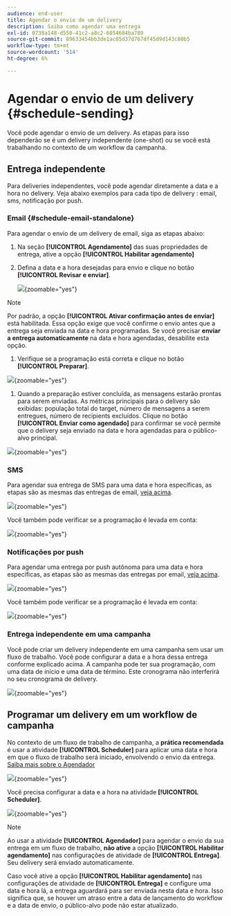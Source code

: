 ```yaml
---
audience: end-user
title: Agendar o envio de um delivery
description: Saiba como agendar uma entrega
exl-id: 0738a148-d550-41c2-a8c2-6054684ba789
source-git-commit: 89633454bb3de1ac05d37d767df45d9d143c80b5
workflow-type: tm+mt
source-wordcount: '514'
ht-degree: 6%

---
```


# Agendar o envio de um delivery {#schedule-sending}

Você pode agendar o envio de um delivery. As etapas para isso dependerão se é um delivery independente (one-shot) ou se você está trabalhando no contexto de um workflow da campanha.

## Entrega independente

Para deliveries independentes, você pode agendar diretamente a data e a hora no delivery.
Veja abaixo exemplos para cada tipo de delivery : email, sms, notificação por push.

### Email {#schedule-email-standalone}

Para agendar o envio de um delivery de email, siga as etapas abaixo:

1. Na seção **[!UICONTROL Agendamento]** das suas propriedades de entrega, ative a opção **[!UICONTROL Habilitar agendamento]**

1. Defina a data e a hora desejadas para envio e clique no botão **[!UICONTROL Revisar e enviar]**.

   ![](assets/schedule-email-standalone.png){zoomable="yes"}

>[!NOTE]
>
>Por padrão, a opção **[!UICONTROL Ativar confirmação antes de enviar]** está habilitada. Essa opção exige que você confirme o envio antes que a entrega seja enviada na data e hora programadas. Se você precisar **enviar a entrega automaticamente** na data e hora agendadas, desabilite esta opção.
>

1. Verifique se a programação está correta e clique no botão **[!UICONTROL Preparar]**.

![](assets/schedule-email-standalone-prepare.png){zoomable="yes"}

1. Quando a preparação estiver concluída, as mensagens estarão prontas para serem enviadas. As métricas principais para o delivery são exibidas: população total do target, número de mensagens a serem entregues, número de recipients excluídos. Clique no botão **[!UICONTROL Enviar como agendado]** para confirmar se você permite que o delivery seja enviado na data e hora agendadas para o público-alvo principal.

![](assets/schedule-email-standalone-send.png){zoomable="yes"}


### SMS

Para agendar sua entrega de SMS para uma data e hora específicas, as etapas são as mesmas das entregas de email, [veja acima](#schedule-email-standalone).

![](assets/schedule-sms-standalone.png){zoomable="yes"}

Você também pode verificar se a programação é levada em conta:

![](assets/schedule-sms-standalone-prepare.png){zoomable="yes"}

### Notificações por push

Para agendar uma entrega por push autônoma para uma data e hora específicas, as etapas são as mesmas das entregas por email, [veja acima](#schedule-email-standalone).

![](assets/schedule-push-standalone.png){zoomable="yes"}

Você também pode verificar se a programação é levada em conta:

![](assets/schedule-push-standalone-prepare.png){zoomable="yes"}

### Entrega independente em uma campanha

Você pode criar um delivery independente em uma campanha sem usar um fluxo de trabalho. Você pode configurar a data e a hora dessa entrega conforme explicado acima.
A campanha pode ter sua programação, com uma data de início e uma data de término. Este cronograma não interferirá no seu cronograma de delivery.

![](assets/schedule-delivery-standalone.png){zoomable="yes"}

## Programar um delivery em um workflow de campanha

No contexto de um fluxo de trabalho de campanha, a **prática recomendada** é usar a atividade **[!UICONTROL Scheduler]** para aplicar uma data e hora em que o fluxo de trabalho será iniciado, envolvendo o envio da entrega. [Saiba mais sobre o Agendador](../workflows/activities/scheduler.md)

![](assets/schedule-workflow.png){zoomable="yes"}


Você precisa configurar a data e a hora na atividade **[!UICONTROL Scheduler]**.

![](assets/schedule-workflow-scheduler.png){zoomable="yes"}


>[!NOTE]
>
>Ao usar a atividade **[!UICONTROL Agendador]** para agendar o envio da sua entrega em um fluxo de trabalho, **não ative** a opção **[!UICONTROL Habilitar agendamento]** nas configurações de atividade de **[!UICONTROL Entrega]**. Seu delivery será enviado automaticamente.
>

Caso você ative a opção **[!UICONTROL Habilitar agendamento]** nas configurações de atividade de **[!UICONTROL Entrega]** e configure uma data e hora lá, a entrega aguardará para ser enviada nesta data e hora. Isso significa que, se houver um atraso entre a data de lançamento do workflow e a data de envio, o público-alvo pode não estar atualizado.
